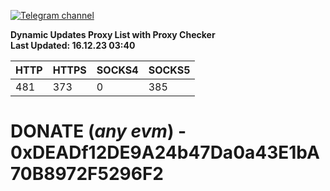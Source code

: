 [![Telegram channel](https://img.shields.io/endpoint?url=https://runkit.io/damiankrawczyk/telegram-badge/branches/master?url=https://t.me/n4z4v0d)](https://t.me/n4z4v0d) 

**Dynamic Updates Proxy List with Proxy Checker**  
**Last Updated: 16.12.23 03:40**

| HTTP        | HTTPS        | SOCKS4        | SOCKS5        |
|-------------|--------------|---------------|---------------|
| 481 | 373 | 0 | 385 |


# DONATE (_any evm_) - 0xDEADf12DE9A24b47Da0a43E1bA70B8972F5296F2
